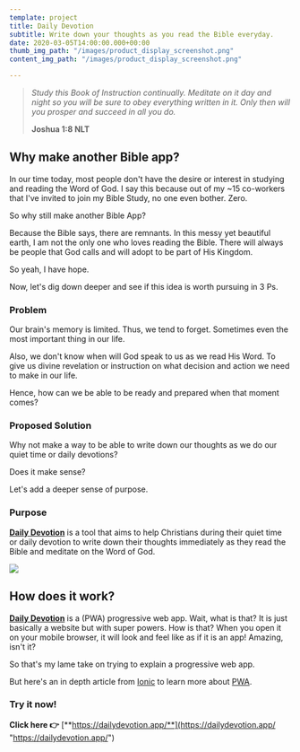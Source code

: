 ```yaml
---
template: project
title: Daily Devotion
subtitle: Write down your thoughts as you read the Bible everyday.
date: 2020-03-05T14:00:00.000+00:00
thumb_img_path: "/images/product_display_screenshot.png"
content_img_path: "/images/product_display_screenshot.png"

---
```

> _Study this Book of Instruction continually. Meditate on it day and night so you will be sure to obey everything written in it. Only then will you prosper and succeed in all you do._
>
> **Joshua 1:8 NLT**

## Why make another Bible app?

In our time today, most people don't have the desire or interest in studying and reading the Word of God. I say this because out of my \~15 co-workers that I've invited to join my Bible Study, no one even bother. Zero.

So why still make another Bible App?

Because the Bible says, there are remnants. In this messy yet beautiful earth, I am not the only one who loves reading the Bible. There will always be people that God calls and will adopt to be part of His Kingdom.

So yeah, I have hope.

Now, let's dig down deeper and see if this idea is worth pursuing in 3 Ps.

### Problem

Our brain's memory is limited. Thus, we tend to forget. Sometimes even the most important thing in our life.

Also, we don't know when will God speak to us as we read His Word. To give us divine revelation or instruction on what decision and action we need to make in our life.

Hence, how can we be able to be ready and prepared when that moment comes?

### Proposed Solution

Why not make a way to be able to write down our thoughts as we do our quiet time or daily devotions?

Does it make sense?

Let's add a deeper sense of purpose.

### Purpose

[**Daily Devotion**](https://dailydevotion.app/) is a tool that aims to help Christians during their quiet time or daily devotion to write down their thoughts immediately as they read the Bible and meditate on the Word of God.

![](/images/dailydevotion_ios.png)

## How does it work?

[**Daily Devotion**](https://dailydevotion.app/) is a (PWA) progressive web app. Wait, what is that? It is just basically a website but with super powers. How is that? When you open it on your mobile browser, it will look and feel like as if it is an app! Amazing, isn't it?

So that's my lame take on trying to explain a progressive web app.

But here's an in depth article from [Ionic](https://ionicframework.com/) to learn more about [PWA](https://ionicframework.com/docs/intro/what-are-progressive-web-apps).

### Try it now!

**Click here 👉** [**https://dailydevotion.app/**](https://dailydevotion.app/ "https://dailydevotion.app/")